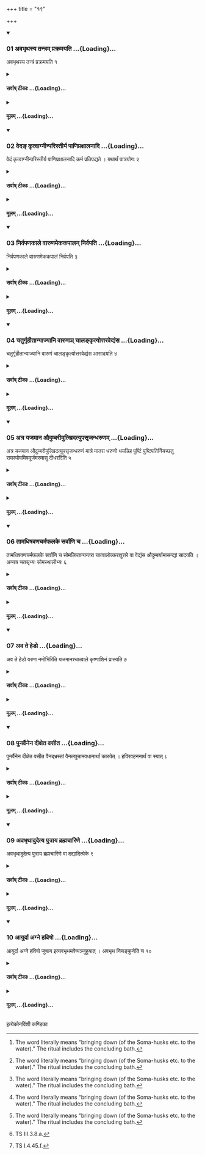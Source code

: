 +++
title = "१९"

+++

<div class="js_include" includetitle="true" newlevelforh1="3" unfilled url="/vedAH_yajuH/taittirIyam/sUtram/ApastambaH/shrautam/vishvAsa-prastutiH/13/19/01_avabhRthasya_tantram_prakramayati.md">
<details open><summary><h3>01 अवभृथस्य तन्त्रम् प्रक्रमयति ...{Loading}...</h3></summary>

अवभृथस्य तन्त्रं प्रक्रमयति १
</details>
</div>
<div class="js_include collapsed" newlevelforh1="4" title="सर्वाष् टीकाः" unfilled url="/vedAH_yajuH/taittirIyam/sUtram/ApastambaH/shrautam/sarvASh_TIkAH/13/19/01_avabhRthasya_tantram_prakramayati.md">
<details><summary><h4>सर्वाष् टीकाः ...{Loading}...</h4></summary>
<details><summary>थिते</summary>

1. (The Adhvaryu) causes the procedure of the Avabhr̥tha to begin.  

[^1]: The word literally means “bringing down (of the Soma-husks etc. to the water)." The ritual includes the concluding bath.  
</details>
</details>
</div>
<div class="js_include collapsed" newlevelforh1="4" title="मूलम्" unfilled url="/vedAH_yajuH/taittirIyam/sUtram/ApastambaH/shrautam/mUlam/13/19/01_avabhRthasya_tantram_prakramayati.md">
<details><summary><h4>मूलम् ...{Loading}...</h4></summary>

अवभृथस्य तन्त्रं प्रक्रमयति १
</details>
</div>
<div class="js_include" includetitle="true" newlevelforh1="3" unfilled url="/vedAH_yajuH/taittirIyam/sUtram/ApastambaH/shrautam/vishvAsa-prastutiH/13/19/02_veda~N_kRtvAgnInparistIrya_pANipraxAlanAdi.md">
<details open><summary><h3>02 वेदङ् कृत्वाग्नीन्परिस्तीर्य पाणिप्रक्षालनादि ...{Loading}...</h3></summary>

वेदं कृत्वाग्नीन्परिस्तीर्य पाणिप्रक्षालनादि कर्म प्रतिपद्यते । यथार्थं पात्रयोगः २
</details>
</div>
<div class="js_include collapsed" newlevelforh1="4" title="सर्वाष् टीकाः" unfilled url="/vedAH_yajuH/taittirIyam/sUtram/ApastambaH/shrautam/sarvASh_TIkAH/13/19/02_veda~N_kRtvAgnInparistIrya_pANipraxAlanAdi.md">
<details><summary><h4>सर्वाष् टीकाः ...{Loading}...</h4></summary>
<details><summary>थिते</summary>

2. Having prepared the Veda (brush of grass), having scattered (sacrificial grass) around the fires, he begins the work of washing hands etc. The (act of) arrangement of the sacrificial utensils should be done in accordance with the requirement.  
</details>
</details>
</div>
<div class="js_include collapsed" newlevelforh1="4" title="मूलम्" unfilled url="/vedAH_yajuH/taittirIyam/sUtram/ApastambaH/shrautam/mUlam/13/19/02_veda~N_kRtvAgnInparistIrya_pANipraxAlanAdi.md">
<details><summary><h4>मूलम् ...{Loading}...</h4></summary>

वेदं कृत्वाग्नीन्परिस्तीर्य पाणिप्रक्षालनादि कर्म प्रतिपद्यते । यथार्थं पात्रयोगः २
</details>
</div>
<div class="js_include" includetitle="true" newlevelforh1="3" unfilled url="/vedAH_yajuH/taittirIyam/sUtram/ApastambaH/shrautam/vishvAsa-prastutiH/13/19/03_nirvapaNakAle_vAruNamekakapAlan_nirvapati.md">
<details open><summary><h3>03 निर्वपणकाले वारुणमेककपालन् निर्वपति ...{Loading}...</h3></summary>

निर्वपणकाले वारुणमेककपालं निर्वपति ३
</details>
</div>
<div class="js_include collapsed" newlevelforh1="4" title="सर्वाष् टीकाः" unfilled url="/vedAH_yajuH/taittirIyam/sUtram/ApastambaH/shrautam/sarvASh_TIkAH/13/19/03_nirvapaNakAle_vAruNamekakapAlan_nirvapati.md">
<details><summary><h4>सर्वाष् टीकाः ...{Loading}...</h4></summary>
<details><summary>थिते</summary>

3. At the time of the pouring out (of the material like rice grains etc. for the sake of sacrificial bread) he takes out (the rice-grains, for the sake of) a sacrificial bread to be prepared on one potsherd for Varuṇa.[^1]  

[^1]: Cf. KS XXIX.3; MS IV.8.5.;KB XVIII.9.  
</details>
</details>
</div>
<div class="js_include collapsed" newlevelforh1="4" title="मूलम्" unfilled url="/vedAH_yajuH/taittirIyam/sUtram/ApastambaH/shrautam/mUlam/13/19/03_nirvapaNakAle_vAruNamekakapAlan_nirvapati.md">
<details><summary><h4>मूलम् ...{Loading}...</h4></summary>

निर्वपणकाले वारुणमेककपालं निर्वपति ३
</details>
</div>
<div class="js_include" includetitle="true" newlevelforh1="3" unfilled url="/vedAH_yajuH/taittirIyam/sUtram/ApastambaH/shrautam/vishvAsa-prastutiH/13/19/04_chaturgRhItAnyAjyAni_vAruNa~n_chAlankRtyottaravedyaMsa.md">
<details open><summary><h3>04 चतुर्गृहीतान्याज्यानि वारुणञ् चालङ्कृत्योत्तरवेद्यंस ...{Loading}...</h3></summary>

चतुर्गृहीतान्याज्यानि वारुणं चालङ्कृत्योत्तरवेद्यंस आसादयति ४
</details>
</div>
<div class="js_include collapsed" newlevelforh1="4" title="सर्वाष् टीकाः" unfilled url="/vedAH_yajuH/taittirIyam/sUtram/ApastambaH/shrautam/sarvASh_TIkAH/13/19/04_chaturgRhItAnyAjyAni_vAruNa~n_chAlankRtyottaravedyaMsa.md">
<details><summary><h4>सर्वाष् टीकाः ...{Loading}...</h4></summary>
<details><summary>थिते</summary>

4. The ghee is to be taken by means of scooping for four times. Having adorned (i.e. made perfect) the sacrificial bread he keeps (the ghee and the sacrificial bread) on the north-eastern corner of the Uttaravedi.   
</details>
</details>
</div>
<div class="js_include collapsed" newlevelforh1="4" title="मूलम्" unfilled url="/vedAH_yajuH/taittirIyam/sUtram/ApastambaH/shrautam/mUlam/13/19/04_chaturgRhItAnyAjyAni_vAruNa~n_chAlankRtyottaravedyaMsa.md">
<details><summary><h4>मूलम् ...{Loading}...</h4></summary>

चतुर्गृहीतान्याज्यानि वारुणं चालङ्कृत्योत्तरवेद्यंस आसादयति ४
</details>
</div>
<div class="js_include" includetitle="true" newlevelforh1="3" unfilled url="/vedAH_yajuH/taittirIyam/sUtram/ApastambaH/shrautam/vishvAsa-prastutiH/13/19/05_atra_yajamAna_audumbarImutkhidatyupasRjandharuNam.md">
<details open><summary><h3>05 अत्र यजमान औदुम्बरीमुत्खिदत्युपसृजन्धरुणम् ...{Loading}...</h3></summary>

अत्र यजमान औदुम्बरीमुत्खिदत्युपसृजन्धरुणं मात्रे मातरा धरुणो धयन्निह पुष्टिं पुष्टिपतिर्नियच्छतु रायस्पोषमिषमूर्जमस्मासु दीधरदिति ५
</details>
</div>
<div class="js_include collapsed" newlevelforh1="4" title="सर्वाष् टीकाः" unfilled url="/vedAH_yajuH/taittirIyam/sUtram/ApastambaH/shrautam/sarvASh_TIkAH/13/19/05_atra_yajamAna_audumbarImutkhidatyupasRjandharuNam.md">
<details><summary><h4>सर्वाष् टीकाः ...{Loading}...</h4></summary>
<details><summary>थिते</summary>

5. At this stage the sacrificer digs out the Udumbara post (in the Sadas) with (the verse) upasr̥jan dharuṇam.  
</details>
</details>
</div>
<div class="js_include collapsed" newlevelforh1="4" title="मूलम्" unfilled url="/vedAH_yajuH/taittirIyam/sUtram/ApastambaH/shrautam/mUlam/13/19/05_atra_yajamAna_audumbarImutkhidatyupasRjandharuNam.md">
<details><summary><h4>मूलम् ...{Loading}...</h4></summary>

अत्र यजमान औदुम्बरीमुत्खिदत्युपसृजन्धरुणं मात्रे मातरा धरुणो धयन्निह पुष्टिं पुष्टिपतिर्नियच्छतु रायस्पोषमिषमूर्जमस्मासु दीधरदिति ५
</details>
</div>
<div class="js_include" includetitle="true" newlevelforh1="3" unfilled url="/vedAH_yajuH/taittirIyam/sUtram/ApastambaH/shrautam/vishvAsa-prastutiH/13/19/06_tAmadhiShavaNacharmaphalake_sarvANi_cha.md">
<details open><summary><h3>06 तामधिषवणचर्मफलके सर्वाणि च ...{Loading}...</h3></summary>

तामधिषवणचर्मफलके सर्वाणि च सोमलिप्तान्यन्तरा चात्वालोत्करावुत्तरे वा वेद्यंस औदुम्बर्यामासन्द्यां सादयति । अन्यत्र चतसृभ्यः सोमस्थालीभ्यः ६
</details>
</div>
<div class="js_include collapsed" newlevelforh1="4" title="सर्वाष् टीकाः" unfilled url="/vedAH_yajuH/taittirIyam/sUtram/ApastambaH/shrautam/sarvASh_TIkAH/13/19/06_tAmadhiShavaNacharmaphalake_sarvANi_cha.md">
<details><summary><h4>सर्वाष् टीकाः ...{Loading}...</h4></summary>
<details><summary>थिते</summary>

6. He places it (the Udumbara post), the skin and the (Soma)-pressing boards, and all (the vessels) besmeared by Soma (-juice) except the four Soma-vessels between the Cātvāla (pit) and the rubbish-heap or upon the throne-seat of Udumbara on the north-eastern part of the altar.   

[^1]: viz. the Āgrayaṇa, Ukthya, Āditya and Dhruva. For their uses see XIII.24.3.  
</details>
</details>
</div>
<div class="js_include collapsed" newlevelforh1="4" title="मूलम्" unfilled url="/vedAH_yajuH/taittirIyam/sUtram/ApastambaH/shrautam/mUlam/13/19/06_tAmadhiShavaNacharmaphalake_sarvANi_cha.md">
<details><summary><h4>मूलम् ...{Loading}...</h4></summary>

तामधिषवणचर्मफलके सर्वाणि च सोमलिप्तान्यन्तरा चात्वालोत्करावुत्तरे वा वेद्यंस औदुम्बर्यामासन्द्यां सादयति । अन्यत्र चतसृभ्यः सोमस्थालीभ्यः ६
</details>
</div>
<div class="js_include" includetitle="true" newlevelforh1="3" unfilled url="/vedAH_yajuH/taittirIyam/sUtram/ApastambaH/shrautam/vishvAsa-prastutiH/13/19/07_ava_te_heDo.md">
<details open><summary><h3>07 अव ते हेडो ...{Loading}...</h3></summary>

अव ते हेडो वरुण नमोभिरिति यजमानश्चात्वाले कृष्णाशिनं प्रास्यति ७
</details>
</div>
<div class="js_include collapsed" newlevelforh1="4" title="सर्वाष् टीकाः" unfilled url="/vedAH_yajuH/taittirIyam/sUtram/ApastambaH/shrautam/sarvASh_TIkAH/13/19/07_ava_te_heDo.md">
<details><summary><h4>सर्वाष् टीकाः ...{Loading}...</h4></summary>
<details><summary>थिते</summary>

7. With ava te heḍo varuṇa namobhiḥ...[^1] the sacrificer throws the skin of black antelope on the Cātvāla (pit).  

[^1]: TS I.5.11.i.  
</details>
</details>
</div>
<div class="js_include collapsed" newlevelforh1="4" title="मूलम्" unfilled url="/vedAH_yajuH/taittirIyam/sUtram/ApastambaH/shrautam/mUlam/13/19/07_ava_te_heDo.md">
<details><summary><h4>मूलम् ...{Loading}...</h4></summary>

अव ते हेडो वरुण नमोभिरिति यजमानश्चात्वाले कृष्णाशिनं प्रास्यति ७
</details>
</div>
<div class="js_include" includetitle="true" newlevelforh1="3" unfilled url="/vedAH_yajuH/taittirIyam/sUtram/ApastambaH/shrautam/vishvAsa-prastutiH/13/19/08_punarvainena_dIxeta_vasIta.md">
<details open><summary><h3>08 पुनर्वैनेन दीक्षेत वसीत ...{Loading}...</h3></summary>

पुनर्वैनेन दीक्षेत वसीत वैनद्भ्रस्तां वैनत्स्रुचामवधानार्थां कारयेत् । हविरवहननार्थं वा स्यात् ८
</details>
</div>
<div class="js_include collapsed" newlevelforh1="4" title="सर्वाष् टीकाः" unfilled url="/vedAH_yajuH/taittirIyam/sUtram/ApastambaH/shrautam/sarvASh_TIkAH/13/19/08_punarvainena_dIxeta_vasIta.md">
<details><summary><h4>सर्वाष् टीकाः ...{Loading}...</h4></summary>
<details><summary>थिते</summary>

8. Or he may consecrate himself again with it (for another sacrifice in future) or may wear it (in day-to-day life), may get a leather-bag prepared out of it in order to place the ladles in it or it may be (used) for pounding of the oblation (materials) (like grains).[^1]  

[^1]: Cp. JB II.67.  
</details>
</details>
</div>
<div class="js_include collapsed" newlevelforh1="4" title="मूलम्" unfilled url="/vedAH_yajuH/taittirIyam/sUtram/ApastambaH/shrautam/mUlam/13/19/08_punarvainena_dIxeta_vasIta.md">
<details><summary><h4>मूलम् ...{Loading}...</h4></summary>

पुनर्वैनेन दीक्षेत वसीत वैनद्भ्रस्तां वैनत्स्रुचामवधानार्थां कारयेत् । हविरवहननार्थं वा स्यात् ८
</details>
</div>
<div class="js_include" includetitle="true" newlevelforh1="3" unfilled url="/vedAH_yajuH/taittirIyam/sUtram/ApastambaH/shrautam/vishvAsa-prastutiH/13/19/09_avabhRthAdudetya_putrAya_brahmachAriNe.md">
<details open><summary><h3>09 अवभृथादुदेत्य पुत्राय ब्रह्मचारिणे ...{Loading}...</h3></summary>

अवभृथादुदेत्य पुत्राय ब्रह्मचारिणे वा दद्यादित्येके ९
</details>
</div>
<div class="js_include collapsed" newlevelforh1="4" title="सर्वाष् टीकाः" unfilled url="/vedAH_yajuH/taittirIyam/sUtram/ApastambaH/shrautam/sarvASh_TIkAH/13/19/09_avabhRthAdudetya_putrAya_brahmachAriNe.md">
<details><summary><h4>सर्वाष् टीकाः ...{Loading}...</h4></summary>
<details><summary>थिते</summary>

9. According to some,[^1] having come up from the Avabhr̥tha he should give it to his son or to a vedic student.  

[^1]: Cp. JB 11.67.  
</details>
</details>
</div>
<div class="js_include collapsed" newlevelforh1="4" title="मूलम्" unfilled url="/vedAH_yajuH/taittirIyam/sUtram/ApastambaH/shrautam/mUlam/13/19/09_avabhRthAdudetya_putrAya_brahmachAriNe.md">
<details><summary><h4>मूलम् ...{Loading}...</h4></summary>

अवभृथादुदेत्य पुत्राय ब्रह्मचारिणे वा दद्यादित्येके ९
</details>
</div>
<div class="js_include" includetitle="true" newlevelforh1="3" unfilled url="/vedAH_yajuH/taittirIyam/sUtram/ApastambaH/shrautam/vishvAsa-prastutiH/13/19/10_AyurdA_agne_haviSho.md">
<details open><summary><h3>10 आयुर्दा अग्ने हविषो ...{Loading}...</h3></summary>

आयुर्दा अग्ने हविषो जुषाण इत्यवभृथमवैष्यञ्जुहुयात् । अवभृथ निचङ्कुणेति च १०
</details>
</div>
<div class="js_include collapsed" newlevelforh1="4" title="सर्वाष् टीकाः" unfilled url="/vedAH_yajuH/taittirIyam/sUtram/ApastambaH/shrautam/sarvASh_TIkAH/13/19/10_AyurdA_agne_haviSho.md">
<details><summary><h4>सर्वाष् टीकाः ...{Loading}...</h4></summary>
<details><summary>थिते</summary>

10. When (the Adhvaryu along with the others) is about to go for the Avabhrtha, he should offer a libation[^1] (of ghee) with ayurdā agne...[^2] and (another libation) with avabhr̥tha nicuṅkuṇa...[^3].  

[^1]: Cf. TS III.3.8.1.  

[^2]: TS III.3.8.a.  

[^3]: TS I.4.45.f.   
</details>
</details>
</div>
<div class="js_include collapsed" newlevelforh1="4" title="मूलम्" unfilled url="/vedAH_yajuH/taittirIyam/sUtram/ApastambaH/shrautam/mUlam/13/19/10_AyurdA_agne_haviSho.md">
<details><summary><h4>मूलम् ...{Loading}...</h4></summary>

आयुर्दा अग्ने हविषो जुषाण इत्यवभृथमवैष्यञ्जुहुयात् । अवभृथ निचङ्कुणेति च १०
</details>
</div>

  
इत्येकोनविंशी कण्डिका 
